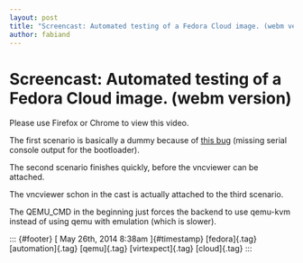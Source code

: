 ```yaml
---
layout: post
title: "Screencast: Automated testing of a Fedora Cloud image. (webm version)"
author: fabiand
---
```



Screencast: Automated testing of a Fedora Cloud image. (webm version)
=====================================================================

Please use Firefox or Chrome to view this video.

The first scenario is basically a dummy because of [this
bug](https://fedorahosted.org/cloud/ticket/60) (missing serial console
output for the bootloader).

The second scenario finishes quickly, before the vncviewer can be
attached.

The vncviewer schon in the cast is actually attached to the third
scenario.

The QEMU\_CMD in the beginning just forces the backend to use qemu-kvm
instead of using qemu with emulation (which is slower).

::: {#footer}
[ May 26th, 2014 8:38am ]{#timestamp} [fedora]{.tag} [automation]{.tag}
[qemu]{.tag} [virtexpect]{.tag} [cloud]{.tag}
:::
